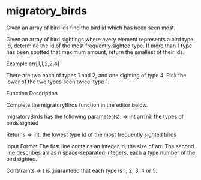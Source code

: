 # migratory_birds
Given an array of bird ids find the bird id which has been seen most.

Given an array of bird sightings where every element represents a bird type id, determine the id of the most frequently sighted type. If more than 1 type has been spotted that maximum amount, return the smallest of their ids.

Example
arr[1,1,2,2,4]

There are two each of types 1 and 2, and one sighting of type 4. Pick the lower of the two types seen twice: type 1.

Function Description

Complete the migratoryBirds function in the editor below.

migratoryBirds has the following parameter(s):
=> int arr[n]: the types of birds sighted

Returns
=> int: the lowest type id of the most frequently sighted birds

Input Format
The first line contains an integer, n, the size of arr.
The second line describes arr as n space-separated integers, each a type number of the bird sighted.

Constraints
=> t is guaranteed that each type is 1, 2, 3, 4 or 5.
